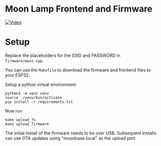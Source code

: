 # Moon Lamp Frontend and Firmware

[![Video](https://img.youtube.com/vi/3wEAKVvzJyA/0.jpg)](https://www.youtube.com/watch?v=3wEAKVvzJyA)

# Setup

Replace the placeholders for the SSID and PASSWORD in `firmware/main.cpp`.

You can use the `Makefile` to download the firmware and frontend files to your ESP32.

Setup a python virtual environment:

```
python3 -m venv venv
source ./venv/bin/activate
pip install -r requirements.txt
```

Now run

```
make upload_fs
make upload_firmware
```

The initial install of the firmware needs to be over USB. Subsequent installs can use OTA updates using "moonbase.local" as the upload port.
